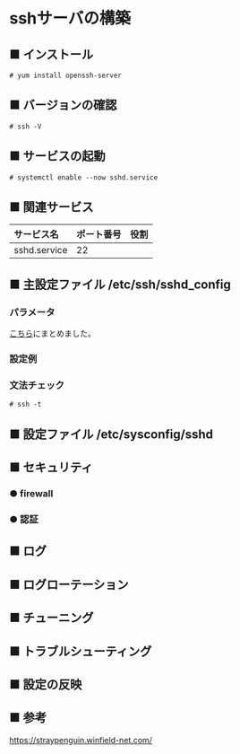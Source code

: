 # sshサーバの構築
## ■ インストール
```
# yum install openssh-server
```
## ■ バージョンの確認
```
# ssh -V
```
## ■ サービスの起動
```
# systemctl enable --now sshd.service
```
## ■ 関連サービス
|サービス名|ポート番号|役割|
|:---|:---|:---|
|sshd.service|22||

## ■ 主設定ファイル /etc/ssh/sshd_config
### パラメータ
[こちら](https://github.com/thetaru/memorandum/tree/master/OS/Linux/CentOS8/SSH/ssh_server/parameters)にまとめました。
### 設定例
### 文法チェック
```
# ssh -t
```
## ■ 設定ファイル /etc/sysconfig/sshd
## ■ セキュリティ
### ● firewall
### ● 認証
## ■ ログ
## ■ ログローテーション
## ■ チューニング
## ■ トラブルシューティング
## ■ 設定の反映
## ■ 参考
https://straypenguin.winfield-net.com/
